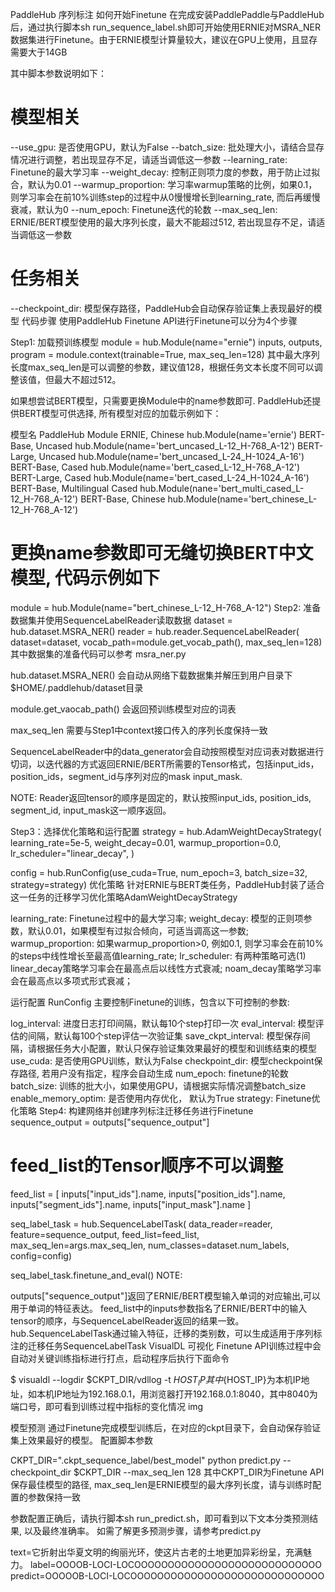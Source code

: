 PaddleHub 序列标注
如何开始Finetune
在完成安装PaddlePaddle与PaddleHub后，通过执行脚本sh run_sequence_label.sh即可开始使用ERNIE对MSRA_NER数据集进行Finetune。由于ERNIE模型计算量较大，建议在GPU上使用，且显存需要大于14GB

其中脚本参数说明如下：

# 模型相关
--use_gpu: 是否使用GPU，默认为False
--batch_size: 批处理大小，请结合显存情况进行调整，若出现显存不足，请适当调低这一参数
--learning_rate: Finetune的最大学习率
--weight_decay: 控制正则项力度的参数，用于防止过拟合，默认为0.01
--warmup_proportion: 学习率warmup策略的比例，如果0.1，则学习率会在前10%训练step的过程中从0慢慢增长到learning_rate, 而后再缓慢衰减，默认为0
--num_epoch: Finetune迭代的轮数
--max_seq_len: ERNIE/BERT模型使用的最大序列长度，最大不能超过512, 若出现显存不足，请适当调低这一参数

# 任务相关
--checkpoint_dir: 模型保存路径，PaddleHub会自动保存验证集上表现最好的模型
代码步骤
使用PaddleHub Finetune API进行Finetune可以分为4个步骤

Step1: 加载预训练模型
module = hub.Module(name="ernie")
inputs, outputs, program = module.context(trainable=True, max_seq_len=128)
其中最大序列长度max_seq_len是可以调整的参数，建议值128，根据任务文本长度不同可以调整该值，但最大不超过512。

如果想尝试BERT模型，只需要更换Module中的name参数即可. PaddleHub还提供BERT模型可供选择, 所有模型对应的加载示例如下：

模型名	PaddleHub Module
ERNIE, Chinese	hub.Module(name='ernie')
BERT-Base, Uncased	hub.Module(name='bert_uncased_L-12_H-768_A-12')
BERT-Large, Uncased	hub.Module(name='bert_uncased_L-24_H-1024_A-16')
BERT-Base, Cased	hub.Module(name='bert_cased_L-12_H-768_A-12')
BERT-Large, Cased	hub.Module(name='bert_cased_L-24_H-1024_A-16')
BERT-Base, Multilingual Cased	hub.Module(nane='bert_multi_cased_L-12_H-768_A-12')
BERT-Base, Chinese	hub.Module(name='bert_chinese_L-12_H-768_A-12')
# 更换name参数即可无缝切换BERT中文模型, 代码示例如下
module = hub.Module(name="bert_chinese_L-12_H-768_A-12")
Step2: 准备数据集并使用SequenceLabelReader读取数据
dataset = hub.dataset.MSRA_NER()
reader = hub.reader.SequenceLabelReader(
    dataset=dataset,
    vocab_path=module.get_vocab_path(),
    max_seq_len=128)
其中数据集的准备代码可以参考 msra_ner.py

hub.dataset.MSRA_NER() 会自动从网络下载数据集并解压到用户目录下$HOME/.paddlehub/dataset目录

module.get_vaocab_path() 会返回预训练模型对应的词表

max_seq_len 需要与Step1中context接口传入的序列长度保持一致

SequenceLabelReader中的data_generator会自动按照模型对应词表对数据进行切词，以迭代器的方式返回ERNIE/BERT所需要的Tensor格式，包括input_ids，position_ids，segment_id与序列对应的mask input_mask.

NOTE: Reader返回tensor的顺序是固定的，默认按照input_ids, position_ids, segment_id, input_mask这一顺序返回。

Step3：选择优化策略和运行配置
strategy = hub.AdamWeightDecayStrategy(
    learning_rate=5e-5,
    weight_decay=0.01,
    warmup_proportion=0.0,
    lr_scheduler="linear_decay",
)

config = hub.RunConfig(use_cuda=True, num_epoch=3, batch_size=32, strategy=strategy)
优化策略
针对ERNIE与BERT类任务，PaddleHub封装了适合这一任务的迁移学习优化策略AdamWeightDecayStrategy

learning_rate: Finetune过程中的最大学习率; weight_decay: 模型的正则项参数，默认0.01，如果模型有过拟合倾向，可适当调高这一参数; warmup_proportion: 如果warmup_proportion>0, 例如0.1, 则学习率会在前10%的steps中线性增长至最高值learning_rate; lr_scheduler: 有两种策略可选(1) linear_decay策略学习率会在最高点后以线性方式衰减; noam_decay策略学习率会在最高点以多项式形式衰减；

运行配置
RunConfig 主要控制Finetune的训练，包含以下可控制的参数:

log_interval: 进度日志打印间隔，默认每10个step打印一次
eval_interval: 模型评估的间隔，默认每100个step评估一次验证集
save_ckpt_interval: 模型保存间隔，请根据任务大小配置，默认只保存验证集效果最好的模型和训练结束的模型
use_cuda: 是否使用GPU训练，默认为False
checkpoint_dir: 模型checkpoint保存路径, 若用户没有指定，程序会自动生成
num_epoch: finetune的轮数
batch_size: 训练的批大小，如果使用GPU，请根据实际情况调整batch_size
enable_memory_optim: 是否使用内存优化， 默认为True
strategy: Finetune优化策略
Step4: 构建网络并创建序列标注迁移任务进行Finetune
sequence_output = outputs["sequence_output"]

# feed_list的Tensor顺序不可以调整
feed_list = [
    inputs["input_ids"].name, inputs["position_ids"].name,
    inputs["segment_ids"].name, inputs["input_mask"].name
]

seq_label_task = hub.SequenceLabelTask(
    data_reader=reader,
    feature=sequence_output,
    feed_list=feed_list,
    max_seq_len=args.max_seq_len,
    num_classes=dataset.num_labels,
    config=config)

seq_label_task.finetune_and_eval()
NOTE:

outputs["sequence_output"]返回了ERNIE/BERT模型输入单词的对应输出,可以用于单词的特征表达。
feed_list中的inputs参数指名了ERNIE/BERT中的输入tensor的顺序，与SequenceLabelReader返回的结果一致。
hub.SequenceLabelTask通过输入特征，迁移的类别数，可以生成适用于序列标注的迁移任务SequenceLabelTask
VisualDL 可视化
Finetune API训练过程中会自动对关键训练指标进行打点，启动程序后执行下面命令

$ visualdl --logdir $CKPT_DIR/vdllog -t ${HOST_IP}
其中${HOST_IP}为本机IP地址，如本机IP地址为192.168.0.1，用浏览器打开192.168.0.1:8040，其中8040为端口号，即可看到训练过程中指标的变化情况 img

模型预测
通过Finetune完成模型训练后，在对应的ckpt目录下，会自动保存验证集上效果最好的模型。 配置脚本参数

CKPT_DIR=".ckpt_sequence_label/best_model"
python predict.py --checkpoint_dir $CKPT_DIR --max_seq_len 128
其中CKPT_DIR为Finetune API保存最佳模型的路径, max_seq_len是ERNIE模型的最大序列长度，请与训练时配置的参数保持一致

参数配置正确后，请执行脚本sh run_predict.sh，即可看到以下文本分类预测结果, 以及最终准确率。 如需了解更多预测步骤，请参考predict.py

text=它折射出华夏文明的绚丽光环，使这片古老的土地更加异彩纷呈，充满魅力。	label=OOOOB-LOCI-LOCOOOOOOOOOOOOOOOOOOOOOOOOOOOO	predict=OOOOOB-LOCI-LOCOOOOOOOOOOOOOOOOOOOOOOOOOOOOO
